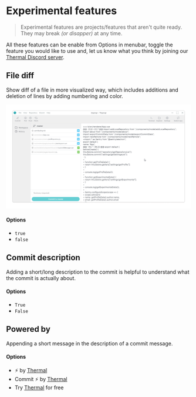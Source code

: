 # Experimental features

> Experimental features are projects/features that aren't quite ready. They may break _(or disapper)_ at any time.

All these features can be enable from Options in menubar, toggle the feature you would like to use and, let us know what you think by joining our [Thermal Discord server](https://discord.gg/KT3nAR5).

## File diff

Show diff of a file in more visualized way, which includes additions and deletion of lines by adding numbering and color.

![File diff preview](./images/file-diff.png)

#### Options

- `true`
- `false`

## Commit description

Adding a short/long description to the commit is helpful to understand what the commit is actually about.

#### Options

- `True`
- `False`

## Powered by

Appending a short message in the description of a commit message.

#### Options

- ⚡ by [Thermal](https://thermal.netlify.com/)
- Commit ⚡ by [Thermal](https://thermal.netlify.com/)
- Try [Thermal](https://thermal.netlify.com/) for free
